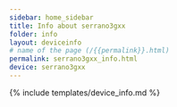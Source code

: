 ```yaml
---
sidebar: home_sidebar
title: Info about serrano3gxx
folder: info
layout: deviceinfo
# name of the page (/{{permalink}}.html)
permalink: serrano3gxx_info.html
device: serrano3gxx
---
```

{% include templates/device_info.md %}
